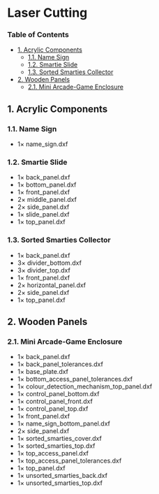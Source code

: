 # Laser Cutting

### Table of Contents

- [1. Acrylic Components](#1-acrylic-components)
  - [1.1. Name Sign](#11-name-sign)
  - [1.2. Smartie Slide](#12-smartie-slide)
  - [1.3. Sorted Smarties Collector](#13-sorted-smarties-collector)
- [2. Wooden Panels](#2-wooden-panels)
  - [2.1. Mini Arcade-Game Enclosure](#21-mini-arcade-game-enclosure)

## 1. Acrylic Components

### 1.1. Name Sign

- 1× name_sign.dxf

### 1.2. Smartie Slide

- 1× back_panel.dxf
- 1× bottom_panel.dxf
- 1× front_panel.dxf
- 2× middle_panel.dxf
- 2× side_panel.dxf
- 1× slide_panel.dxf
- 1× top_panel.dxf

### 1.3. Sorted Smarties Collector

- 1× back_panel.dxf
- 3× divider_bottom.dxf
- 3× divider_top.dxf
- 1× front_panel.dxf
- 2× horizontal_panel.dxf
- 2× side_panel.dxf
- 1× top_panel.dxf

## 2. Wooden Panels

### 2.1. Mini Arcade-Game Enclosure

- 1× back_panel.dxf
- 1× back_panel_tolerances.dxf
- 1× base_plate.dxf
- 1× bottom_access_panel_tolerances.dxf
- 1× colour_detection_mechanism_top_panel.dxf
- 1× control_panel_bottom.dxf
- 1× control_panel_front.dxf
- 1× control_panel_top.dxf
- 1× front_panel.dxf
- 1× name_sign_bottom_panel.dxf
- 2× side_panel.dxf
- 1× sorted_smarties_cover.dxf
- 1× sorted_smarties_top.dxf
- 1× top_access_panel.dxf
- 1× top_access_panel_tolerances.dxf
- 1× top_panel.dxf
- 1× unsorted_smarties_back.dxf
- 1× unsorted_smarties_top.dxf

